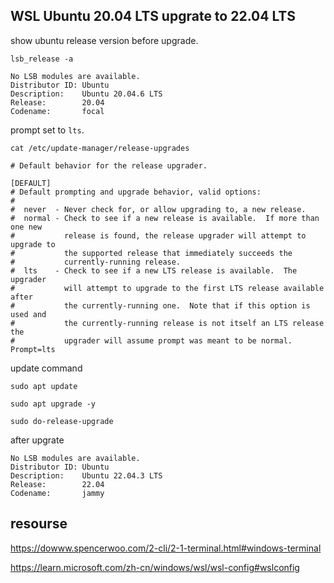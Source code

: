 ## WSL Ubuntu 20.04 LTS upgrate to 22.04 LTS

show ubuntu release version before upgrade.
```
lsb_release -a

No LSB modules are available.
Distributor ID: Ubuntu
Description:    Ubuntu 20.04.6 LTS
Release:        20.04
Codename:       focal
```

prompt set to `lts`.
```
cat /etc/update-manager/release-upgrades

# Default behavior for the release upgrader.

[DEFAULT]
# Default prompting and upgrade behavior, valid options:
#
#  never  - Never check for, or allow upgrading to, a new release.
#  normal - Check to see if a new release is available.  If more than one new
#           release is found, the release upgrader will attempt to upgrade to
#           the supported release that immediately succeeds the
#           currently-running release.
#  lts    - Check to see if a new LTS release is available.  The upgrader
#           will attempt to upgrade to the first LTS release available after
#           the currently-running one.  Note that if this option is used and
#           the currently-running release is not itself an LTS release the
#           upgrader will assume prompt was meant to be normal.
Prompt=lts
```

update command

```
sudo apt update

sudo apt upgrade -y

sudo do-release-upgrade
```

after upgrate
```
No LSB modules are available.
Distributor ID: Ubuntu
Description:    Ubuntu 22.04.3 LTS
Release:        22.04
Codename:       jammy
```


## resourse
https://dowww.spencerwoo.com/2-cli/2-1-terminal.html#windows-terminal

https://learn.microsoft.com/zh-cn/windows/wsl/wsl-config#wslconfig